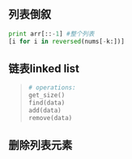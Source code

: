 ## 列表倒叙

```python
print arr[::-1] #整个列表
[i for i in reversed(nums[-k:])] 

```

## 链表linked list

> ```python
> # operations:
> get_size()
> find(data)
> add(data)
> remove(data)
> ```
>
> 

## 删除列表元素


